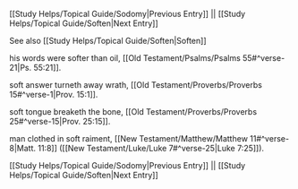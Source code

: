 [[Study Helps/Topical Guide/Sodomy|Previous Entry]]  ||  [[Study Helps/Topical Guide/Soften|Next Entry]]

 See also [[Study Helps/Topical Guide/Soften|Soften]]

 his words were softer than oil, [[Old Testament/Psalms/Psalms 55#^verse-21|Ps. 55:21]].

 soft answer turneth away wrath, [[Old Testament/Proverbs/Proverbs 15#^verse-1|Prov. 15:1]].

 soft tongue breaketh the bone, [[Old Testament/Proverbs/Proverbs 25#^verse-15|Prov. 25:15]].

 man clothed in soft raiment, [[New Testament/Matthew/Matthew 11#^verse-8|Matt. 11:8]] ([[New Testament/Luke/Luke 7#^verse-25|Luke 7:25]]).

[[Study Helps/Topical Guide/Sodomy|Previous Entry]]  ||  [[Study Helps/Topical Guide/Soften|Next Entry]]